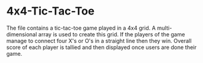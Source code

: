 # 4x4-Tic-Tac-Toe

The file contains a tic-tac-toe game played in a 4x4 grid. A multi-dimensional array is used to create this grid. If the players of the game manage to connect four X's or O's in a straight line then they win. Overall score of each player is tallied and then displayed once users are done their game.
